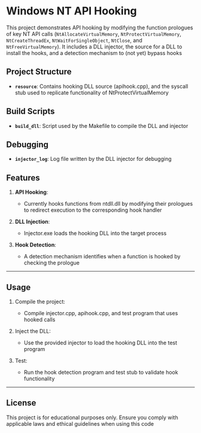 # Windows NT API Hooking

This project demonstrates API hooking by modifying the function prologues of key NT API calls (`NtAllocateVirtualMemory`, `NtProtectVirtualMemory`, `NtCreateThreadEx`, `NtWaitForSingleObject`, `NtClose`, and `NtFreeVirtualMemory`). It includes a DLL injector, the source for a DLL to install the hooks, and a detection mechanism to (not yet) bypass hooks

## Project Structure
- **`resource`**: Contains hooking DLL source (apihook.cpp), and the syscall stub used to replicate functionality of NtProtectVirtualMemory

## Build Scripts

- **`build_dll`**: Script used by the Makefile to compile the DLL and injector

## Debugging

- **`injector_log`**: Log file written by the DLL injector for debugging

## Features

1. **API Hooking**: 
   - Currently hooks functions from ntdll.dll by modifying their prologues to redirect execution to the corresponding hook handler

2. **DLL Injection**: 
   - Injector.exe loads the hooking DLL into the target process

3. **Hook Detection**:
   - A detection mechanism identifies when a function is hooked by checking the prologue 

---

## Usage

1. Compile the project:
   - Compile injector.cpp, apihook.cpp, and test program that uses hooked calls

2. Inject the DLL:
   - Use the provided injector to load the hooking DLL into the test program

3. Test:
   - Run the hook detection program and test stub to validate hook functionality

---

## License

This project is for educational purposes only. Ensure you comply with applicable laws and ethical guidelines when using this code
